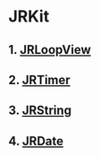 # JRKit
## 1. [JRLoopView][1]
## 2. [JRTimer][2]
## 3. [JRString][3]
## 4. [JRDate][4]

[1]:	https://github.com/NirvanAcN/JRLoopView
[2]:	https://github.com/NirvanAcN/JRTimer
[3]:	https://github.com/NirvanAcN/JRString
[4]:	https://github.com/NirvanAcN/JRDate